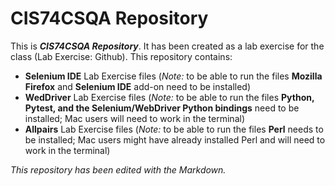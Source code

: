 # CIS74CSQA Repository #
This is ***CIS74CSQA Repository***. It has been created as a lab exercise for the class (Lab Exercise: Github).
This repository contains:
- **Selenium IDE** Lab Exercise files (*Note:* to be able to run the files **Mozilla Firefox** and **Selenium IDE** add-on need to be installed)
- **WedDriver** Lab Exercise files (*Note:* to be able to run the files **Python, Pytest, and the Selenium/WebDriver Python bindings** need to be installed; Mac users will need to work in the terminal)
- **Allpairs** Lab Exercise files (*Note:* to be able to run the files **Perl** needs to be installed; Mac users might have already installed Perl and will need to work in the terminal)

*This repository has been edited with the Markdown.*
